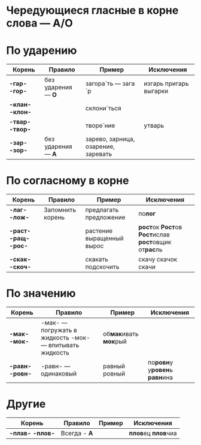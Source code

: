 # Чередующиеся гласные в корне слова — А/О
# По ударению

| Корень            | Правило          | Пример             | Исключения             |
| ----------------- | ---------------- | ------------------ | ---------------------- |
| **-гар- -гор-**   | без ударения — **О** | загора´ть — зага´р | изгарь пригарь выгарки |
| **-клан- -клон-** |                  | склони´ться        |                        |
| **-твар- -твор-** |                  | творе´ние          | утварь                 |
| **-зар- -зор-**   | без ударения — **А** | зарево, зарница, озарение, заревать|        |

# По согласному в корне

| Корень            | Правило           | Пример             | Исключения             |
| ----------------- | ----------------- | ------------------ | ---------------------- |
| **-лаг- -лож-**       | Запомнить корень  | предлагать предложение | по**лог**              |
| **-раст- -ращ- -рос-** |                  | растение выращенный вырос | **рост**ок **Рост**ов **Рост**ислав **рост**овщик от**рас**ль |
| **-скак- -скоч-**     |                   | скакать подскочить | скачу скачок скачи |

# По значению
| Корень            | Правило           | Пример             | Исключения             |
| ----------------- | ----------------- | ------------------ | ---------------------- |
| **-мак- -мок-**       | -мак- — погружать в жидкость -мок- — впитывать жидкость | об**мак**ивать **мок**рый | |
| **-равн- -ровн-**     | -равн- — одинаковый | равный ровный    | по**ровн**у у**ровен**ь **равн**ина |

# Другие
| Корень            | Правило           | Пример             | Исключения             |
| ----------------- | ----------------- | ------------------ | ---------------------- |
| **-плав- -плов-**     | Всегда - **А** |  | **плов**ец **плов**чиа |
